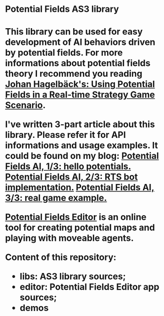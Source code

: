 <h1>Potential Fields AS3 library<h1>

This library can be used for easy development of AI behaviors driven by potential fields. For more informations about potential fields theory I recommend you reading [Johan Hagelbäck's: Using Potential Fields in a Real-time Strategy Game Scenario](http://aigamedev.com/open/tutorials/potential-fields/).

I've written 3-part article about this library. Please refer it for API informations and usage examples. It could be found on my blog:
[Potential Fields AI, 1/3: hello potentials.](http://www.n-created.com/2013/08/24/potential-fields-ai-13-hello-potentials/)
[Potential Fields AI, 2/3: RTS bot implementation.](http://www.n-created.com/2013/08/25/potential-fields-ai-23-rts-bot-implementation/)
[Potential Fields AI, 3/3: real game example.](http://www.n-created.com/2013/08/29/potential-fields-ai-33-real-game-example/)

[Potential Fields Editor](n-created.com/dev/pfeditor) is an online tool for creating potential maps and playing with moveable agents.

Content of this repository:
* **libs**: AS3 library sources;
* **editor**: Potential Fields Editor app sources;
* **demos**